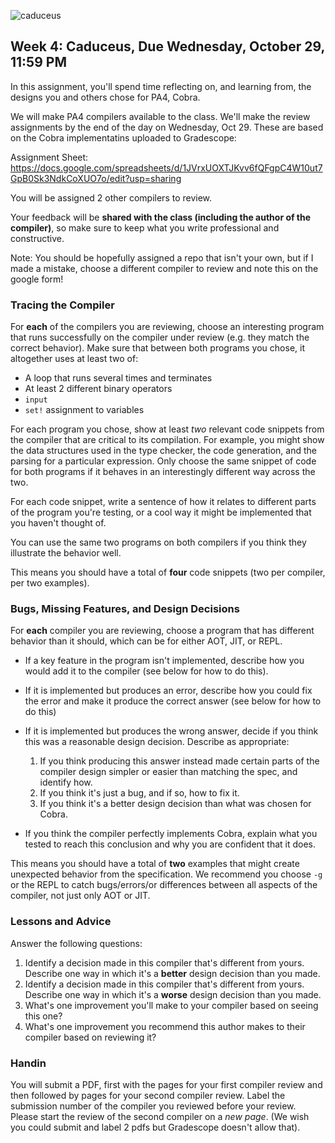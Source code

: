 ![caduceus](./caduceus.png)

## Week 4: Caduceus, Due Wednesday, October 29, 11:59 PM

In this assignment, you'll spend time reflecting on, and learning from, the
designs you and others chose for PA4, Cobra.

We will make PA4 compilers available to the class. We'll make the
review assignments by the end of the day on Wednesday, Oct 29. These are based on the Cobra implementatins uploaded to Gradescope:

Assignment Sheet:
<https://docs.google.com/spreadsheets/d/1JVrxUOXTJKvv6fQFgpC4W10ut7GpB0Sk3NdkCoXUO7o/edit?usp=sharing>

You will be assigned 2 other compilers to review.

Your feedback will be **shared with the class (including the author of the
compiler)**, so make sure to keep what you write professional and
constructive.

Note: You should be hopefully assigned a repo that isn't your own, but if I made a mistake, choose a different compiler to review and note this on the google form!

### Tracing the Compiler

For **each** of the compilers you are reviewing, choose an interesting program that runs
successfully on the compiler under review (e.g. they match the correct
behavior). Make sure that between both programs you chose, it altogether uses at least two of:

  - A loop that runs several times and terminates
  - At least 2 different binary operators
  - `input`
  - `set!` assignment to variables

For each program you chose, show at least _two_ relevant code snippets from the
compiler that are critical to its compilation. For example, you might
show the data structures used in the type checker, the code generation,
and the parsing for a particular expression. Only choose the same snippet
of code for both programs if it behaves in an interestingly different way
across the two.

For each code snippet, write a sentence of how it relates to different parts
of the program you're testing, or a cool way it might be implemented that you haven't thought of.

You can use the same two programs on both compilers if you think they
illustrate the behavior well.

This means you should have a total of **four** code snippets (two per
compiler, per two examples).

### Bugs, Missing Features, and Design Decisions

For **each** compiler you are reviewing, choose a program that has different
behavior than it should, which can be for either AOT, JIT, or REPL.

- If a key feature in the program isn't implemented, describe how you would
add it to the compiler (see below for how to do this).
- If it is implemented but produces an error, describe how you could fix the
error and make it produce the correct answer (see below for how to do
this)
- If it is implemented but produces the wrong answer, decide if you
think this was a reasonable design decision. Describe as appropriate:

  1. If you think producing this answer instead made certain parts of the
  compiler design simpler or easier than matching the spec, and identify how.
  2. If you think it's just a bug, and if so, how to fix it.
  3. If you think it's a better design decision than what was chosen for Cobra.
- If you think the compiler perfectly implements Cobra,
explain what you tested to reach this conclusion and why you are confident
that it does.

This means you should have a total of **two** examples that might create unexpected behavior from the specification. We recommend you choose `-g` or the REPL to catch bugs/errors/or differences between all aspects of the compiler, not just only AOT or JIT.

### Lessons and Advice

Answer the following questions:

1. Identify a decision made in this compiler that's different from yours.
Describe one way in which it's a **better** design decision than you made.
1. Identify a decision made in this compiler that's different from yours.
Describe one way in which it's a **worse** design decision than you made.
1. What's one improvement you'll make to your compiler based on seeing this
one?
1. What's one improvement you recommend this author makes to their compiler
based on reviewing it?

### Handin

You will submit a PDF, first with the pages for your first compiler review and then followed by pages for your second compiler review. Label the submission number of the compiler you reviewed before your review. Please start the review of the second compiler on a *new page*.
(We wish you could submit and label 2 pdfs but Gradescope doesn't allow that). 


